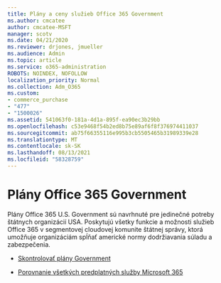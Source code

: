 ```yaml
---
title: Plány a ceny služieb Office 365 Government
ms.author: cmcatee
author: cmcatee-MSFT
manager: scotv
ms.date: 04/21/2020
ms.reviewer: drjones, jmueller
ms.audience: Admin
ms.topic: article
ms.service: o365-administration
ROBOTS: NOINDEX, NOFOLLOW
localization_priority: Normal
ms.collection: Adm_O365
ms.custom:
- commerce_purchase
- "477"
- "1500026"
ms.assetid: 541063f0-181a-4d1a-895f-ea90ec3b29bb
ms.openlocfilehash: c53e9468f54b2ed8b75e89af6f8f376974411037
ms.sourcegitcommit: ab75f66355116e995b3cb5505465b31989339e28
ms.translationtype: MT
ms.contentlocale: sk-SK
ms.lasthandoff: 08/13/2021
ms.locfileid: "58328759"
---
```

# <a name="office-365-government-plans"></a>Plány Office 365 Government

Plány Office 365 U.S. Government sú navrhnuté pre jedinečné potreby štátnych organizácií USA. Poskytujú všetky funkcie a možnosti služieb Office 365 v segmentovej cloudovej komunite štátnej správy, ktorá umožňuje organizáciám spĺňať americké normy dodržiavania súladu a zabezpečenia.
  
- [Skontrolovať plány Government](https://products.office.com/government/compare-office-365-government-plans)

- [Porovnanie všetkých predplatných služby Microsoft 365](https://products.office.com/business/compare-more-office-365-for-business-plans)
